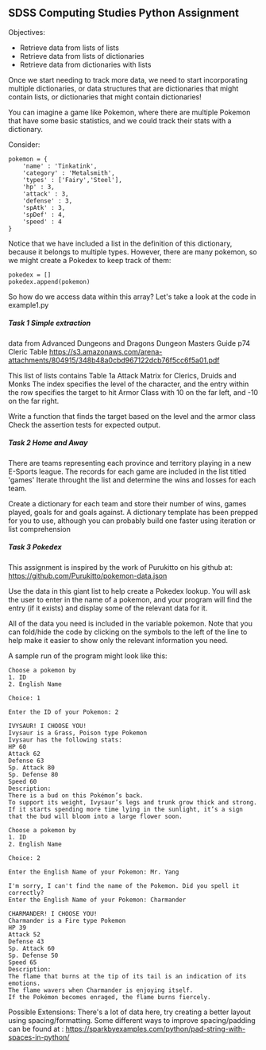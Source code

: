 ## SDSS Computing Studies Python Assignment


Objectives:
* Retrieve data from lists of lists 
* Retrieve data from lists of dictionaries
* Retrieve data from dictionaries with lists

Once we start needing to track more data, we need to start incorporating multiple dictionaries, or data structures that are dictionaries that might contain lists, or dictionaries that might contain dictionaries!

You can imagine a game like Pokemon, where there are multiple Pokemon that have some basic statistics, and we could track their stats with a dictionary.

Consider:
```
pokemon = {
    'name' : 'Tinkatink',
    'category' : 'Metalsmith',
    'types' : ['Fairy','Steel'],
    'hp' : 3,
    'attack' : 3,
    'defense' : 3,
    'spAtk' : 3,
    'spDef' : 4,
    'speed' : 4
}
```
Notice that we have included a list in the definition of this dictionary, because it belongs to multiple types.
However, there are many pokemon, so we might create a Pokedex to keep track of them:
```
pokedex = []
pokedex.append(pokemon)
```

So how do we access data within this array?  Let's take a look at the code in example1.py

##### Task 1 Simple extraction
data from
Advanced Dungeons and Dragons Dungeon Masters Guide p74 Cleric Table
https://s3.amazonaws.com/arena-attachments/804915/348b48a0cbd967122dcb76f5cc6f5a01.pdf

This list of lists contains Table 1a Attack Matrix for Clerics, Druids and Monks 
The index specifies the level of the character, and the entry within the row specifies the target to hit Armor Class with 10 on the far left, and -10 on the far right.

Write a function that finds the target based on the level and the armor class
Check the assertion tests for expected output.

##### Task 2 Home and Away
There are teams representing each province and territory playing in a new E-Sports league.  The records for each game are included in the list titled 'games'
Iterate throught the list and determine the wins and losses for each team.

Create a dictionary for each team and store their number of wins, games played,
goals for and goals against.  A dictionary template has been prepped for you to 
use, although you can probably build one faster using iteration or list comprehension


##### Task 3 Pokedex
This assignment is inspired by the work of Purukitto on his github at:
https://github.com/Purukitto/pokemon-data.json

Use the data in this giant list to help create a Pokedex lookup.
You will ask the user to enter in the name of a pokemon, and your
program will find the entry (if it exists) and display some of
the relevant data for it.

All of the data you need is included in the variable pokemon.
Note that you can fold/hide the code by clicking on the symbols to the left of the line
to help make it easier to show only the relevant information you need.

A sample run of the program might look like this:
```
Choose a pokemon by
1. ID
2. English Name

Choice: 1

Enter the ID of your Pokemon: 2

IVYSAUR! I CHOOSE YOU!
Ivysaur is a Grass, Poison type Pokemon
Ivysaur has the following stats:
HP 60
Attack 62
Defense 63
Sp. Attack 80
Sp. Defense 80
Speed 60
Description:
There is a bud on this Pokémon’s back. 
To support its weight, Ivysaur’s legs and trunk grow thick and strong. 
If it starts spending more time lying in the sunlight, it’s a sign that the bud will bloom into a large flower soon.

Choose a pokemon by
1. ID
2. English Name

Choice: 2

Enter the English Name of your Pokemon: Mr. Yang

I'm sorry, I can't find the name of the Pokemon. Did you spell it correctly?
Enter the English Name of your Pokemon: Charmander

CHARMANDER! I CHOOSE YOU!
Charmander is a Fire type Pokemon
HP 39
Attack 52
Defense 43
Sp. Attack 60
Sp. Defense 50
Speed 65
Description:
The flame that burns at the tip of its tail is an indication of its emotions. 
The flame wavers when Charmander is enjoying itself. 
If the Pokémon becomes enraged, the flame burns fiercely.
```

Possible Extensions:
There's a lot of data here, try creating a better layout using spacing/formatting.
Some different ways to improve spacing/padding can be found at :
https://sparkbyexamples.com/python/pad-string-with-spaces-in-python/

